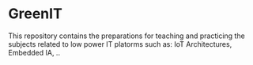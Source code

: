 # GreenIT
This repository contains the preparations for teaching and practicing the subjects related to low power IT platorms such as: IoT Architectures, Embedded IA, ..
